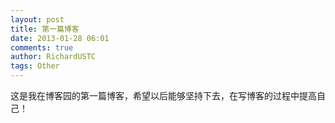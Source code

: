 ```yaml
---
layout: post
title: 第一篇博客
date: 2013-01-28 06:01
comments: true
author: RichardUSTC
tags: Other
---
```

<p>这是我在博客园的第一篇博客，希望以后能够坚持下去，在写博客的过程中提高自己！</p>